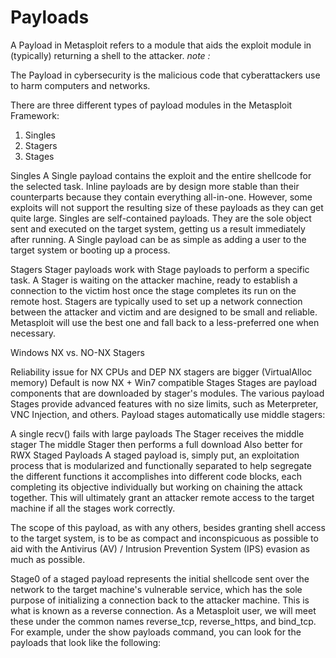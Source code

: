 # Payloads
A Payload in Metasploit refers to a module that aids the exploit module in (typically) returning a shell to the attacker.
 *_note :_*
>
The Payload in cybersecurity is the malicious code that cyberattackers use to harm computers and networks.


There are three different types of payload modules in the Metasploit Framework:
1. Singles
2. Stagers
3. Stages

Singles
A Single payload contains the exploit and the entire shellcode for the selected task. Inline payloads are by design more stable than their counterparts because they contain everything all-in-one. However, some exploits will not support the resulting size of these payloads as they can get quite large. Singles are self-contained payloads. They are the sole object sent and executed on the target system, getting us a result immediately after running. A Single payload can be as simple as adding a user to the target system or booting up a process.

Stagers
Stager payloads work with Stage payloads to perform a specific task. A Stager is waiting on the attacker machine, ready to establish a connection to the victim host once the stage completes its run on the remote host. Stagers are typically used to set up a network connection between the attacker and victim and are designed to be small and reliable. Metasploit will use the best one and fall back to a less-preferred one when necessary.

Windows NX vs. NO-NX Stagers

Reliability issue for NX CPUs and DEP
NX stagers are bigger (VirtualAlloc memory)
Default is now NX + Win7 compatible
Stages
Stages are payload components that are downloaded by stager's modules. The various payload Stages provide advanced features with no size limits, such as Meterpreter, VNC Injection, and others. Payload stages automatically use middle stagers:

A single recv() fails with large payloads
The Stager receives the middle stager
The middle Stager then performs a full download
Also better for RWX
Staged Payloads
A staged payload is, simply put, an exploitation process that is modularized and functionally separated to help segregate the different functions it accomplishes into different code blocks, each completing its objective individually but working on chaining the attack together. This will ultimately grant an attacker remote access to the target machine if all the stages work correctly.

The scope of this payload, as with any others, besides granting shell access to the target system, is to be as compact and inconspicuous as possible to aid with the Antivirus (AV) / Intrusion Prevention System (IPS) evasion as much as possible.

Stage0 of a staged payload represents the initial shellcode sent over the network to the target machine's vulnerable service, which has the sole purpose of initializing a connection back to the attacker machine. This is what is known as a reverse connection. As a Metasploit user, we will meet these under the common names reverse_tcp, reverse_https, and bind_tcp. For example, under the show payloads command, you can look for the payloads that look like the following:
